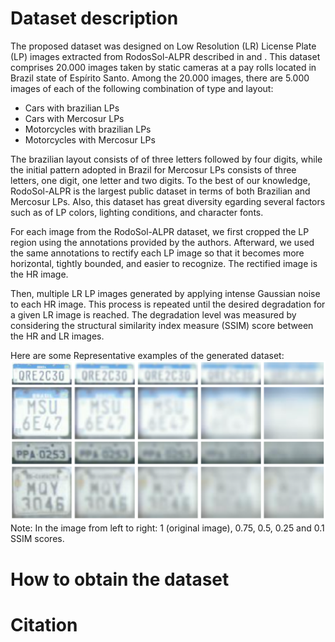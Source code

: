 # Dataset description

The proposed dataset was designed on Low Resolution (LR) License Plate (LP) images extracted from RodosSol-ALPR described in  and . This dataset comprises 20.000 images taken by static cameras at a pay rolls located in Brazil state of Espírito Santo. Among the 20.000 images, there are 5.000 images of each of the following combination of type and layout:

* Cars with brazilian LPs
* Cars with Mercosur LPs
* Motorcycles with brazilian LPs
* Motorcycles with Mercosur LPs

The brazilian layout consists of of three letters followed by four digits, while the initial pattern adopted in Brazil for Mercosur LPs consists of three letters, one digit, one letter and two digits. To the best of our knowledge,  RodoSol-ALPR is the largest public dataset in terms of both Brazilian and Mercosur LPs. Also, this dataset has great diversity egarding several factors such as of LP colors, lighting conditions, and character fonts.

For each image from the RodoSol-ALPR dataset, we first cropped the LP region using the annotations provided by the authors. Afterward, we used the same annotations to rectify each LP image so that it becomes more horizontal, tightly bounded, and easier to recognize. The rectified image is the HR image.

Then, multiple LR LP images generated  by applying intense Gaussian noise to each HR image. This process is repeated until the desired degradation for a given LR image is reached. The degradation level was measured by considering the structural similarity index measure (SSIM) score between the HR and LR images. 

Here are some Representative examples of the generated dataset:
<img src="./media/image.png"/>
Note: In the image from left to right: 1 (original image), 0.75, 0.5, 0.25 and 0.1 SSIM scores.
<br>


# How to obtain the dataset


# Citation


